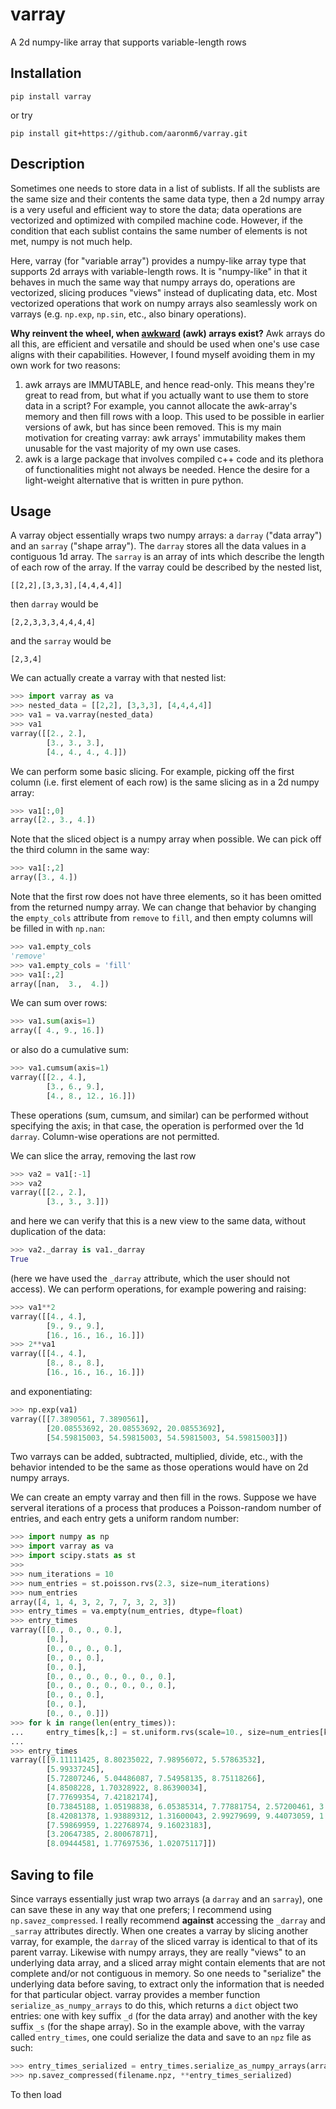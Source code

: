 # varray
A 2d numpy-like array that supports variable-length rows

## Installation
```
pip install varray
```
or try
```
pip install git+https://github.com/aaronm6/varray.git
```

## Description
Sometimes one needs to store data in a list of sublists.  If all the sublists are the same size and their contents the same data type, then a 2d numpy array is a very useful and efficient way to store the data; data operations are vectorized and optimized with compiled machine code.  However, if the condition that each sublist contains the same number of elements is not met, numpy is not much help.  

Here, varray (for "variable array") provides a numpy-like array type that supports 2d arrays with variable-length rows.  It is "numpy-like" in that it behaves in much the same way that numpy arrays do, operations are vectorized, slicing produces "views" instead of duplicating data, etc.  Most vectorized operations that work on numpy arrays also seamlessly work on varrays (e.g. `np.exp`, `np.sin`, etc., also binary operations).

**Why reinvent the wheel, when [awkward](https://awkward-array.org/doc/main/) (awk) arrays exist?**  Awk arrays do all this, are efficient and versatile and should be used when one's use case aligns with their capabilities.  However, I found myself avoiding them in my own work for two reasons:

1. awk arrays are IMMUTABLE, and hence read-only.  This means they're great to read from, but what if you actually want to use them to store data in a script?  For example, you cannot allocate the awk-array's memory and then fill rows with a loop.  This used to be possible in earlier versions of awk, but has since been removed.  This is my main motivation for creating varray: awk arrays' immutability makes them unusable for the vast majority of my own use cases.
2. awk is a large package that involves compiled c++ code and its plethora of functionalities might not always be needed.  Hence the desire for a light-weight alternative that is written in pure python.

## Usage
A varray object essentially wraps two numpy arrays: a `darray` ("data array") and an `sarray` ("shape array").  The `darray` stores all the data values in a contiguous 1d array.  The `sarray` is an array of ints which describe the length of each row of the array.  If the varray could be described by the nested list,
```
[[2,2],[3,3,3],[4,4,4,4]]
```
then `darray` would be 
```
[2,2,3,3,3,4,4,4,4]
```
and the `sarray` would be
```
[2,3,4]
```
We can actually create a varray with that nested list:
```python
>>> import varray as va
>>> nested_data = [[2,2], [3,3,3], [4,4,4,4]]
>>> va1 = va.varray(nested_data)
>>> va1
varray([[2., 2.],
        [3., 3., 3.],
        [4., 4., 4., 4.]])
```
We can perform some basic slicing.  For example, picking off the first column (i.e. first element of each row) is the same slicing as in a 2d numpy array:
```python
>>> va1[:,0]
array([2., 3., 4.])
```
Note that the sliced object is a numpy array when possible.  We can pick off the third column in the same way:
```python
>>> va1[:,2]
array([3., 4.])
```
Note that the first row does not have three elements, so it has been omitted from the returned numpy array.  We can change that behavior by changing the `empty_cols` attribute from `remove` to `fill`, and then empty columns will be filled in with `np.nan`:
```python
>>> va1.empty_cols
'remove'
>>> va1.empty_cols = 'fill'
>>> va1[:,2]
array([nan,  3.,  4.])
```

We can sum over rows:
```python
>>> va1.sum(axis=1)
array([ 4., 9., 16.])
```
or also do a cumulative sum:
```python
>>> va1.cumsum(axis=1)
varray([[2., 4.],
        [3., 6., 9.],
        [4., 8., 12., 16.]])
```
These operations (sum, cumsum, and similar) can be performed without specifying the axis; in that case, the operation is performed over the 1d `darray`.  Column-wise operations are not permitted.

We can slice the array, removing the last row
```python
>>> va2 = va1[:-1]
>>> va2
varray([[2., 2.],
        [3., 3., 3.]])
```
and here we can verify that this is a new view to the same data, without duplication of the data:
```python
>>> va2._darray is va1._darray
True
```
(here we have used the `_darray` attribute, which the user should not access).
We can perform operations, for example powering and raising:
```python
>>> va1**2
varray([[4., 4.],
        [9., 9., 9.],
        [16., 16., 16., 16.]])
>>> 2**va1
varray([[4., 4.],
        [8., 8., 8.],
        [16., 16., 16., 16.]])
```
and exponentiating:
```python
>>> np.exp(va1)
varray([[7.3890561, 7.3890561],
        [20.08553692, 20.08553692, 20.08553692],
        [54.59815003, 54.59815003, 54.59815003, 54.59815003]])
```
Two varrays can be added, subtracted, multiplied, divide, etc., with the behavior intended to be the same as those operations would have on 2d numpy arrays.

We can create an empty varray and then fill in the rows.  Suppose we have serveral iterations of a process that produces a Poisson-random number of entries, and each entry gets a uniform random number:
```python
>>> import numpy as np
>>> import varray as va
>>> import scipy.stats as st
>>> 
>>> num_iterations = 10
>>> num_entries = st.poisson.rvs(2.3, size=num_iterations)
>>> num_entries
array([4, 1, 4, 3, 2, 7, 7, 3, 2, 3])
>>> entry_times = va.empty(num_entries, dtype=float)
>>> entry_times
varray([[0., 0., 0., 0.],
        [0.],
        [0., 0., 0., 0.],
        [0., 0., 0.],
        [0., 0.],
        [0., 0., 0., 0., 0., 0., 0.],
        [0., 0., 0., 0., 0., 0., 0.],
        [0., 0., 0.],
        [0., 0.],
        [0., 0., 0.]])
>>> for k in range(len(entry_times)):
...     entry_times[k,:] = st.uniform.rvs(scale=10., size=num_entries[k])
... 
>>> entry_times
varray([[9.11111425, 8.80235022, 7.98956072, 5.57863532],
        [5.99337245],
        [5.72807246, 5.04486087, 7.54958135, 8.75118266],
        [4.8508228, 1.70328922, 8.86390034],
        [7.77699354, 7.42182174],
        [0.73845188, 1.05198838, 6.05385314, 7.77881754, 2.57200461, 3.5...,
        [8.42081378, 1.93889312, 1.31600043, 2.99279699, 9.44073059, 1.6...,
        [7.59869959, 1.22768974, 9.16023183],
        [3.20647385, 2.80067871],
        [8.09444581, 1.77697536, 1.02075117]])
```
## Saving to file
Since varrays essentially just wrap two arrays (a `darray` and an `sarray`), one can save these in any way that one prefers; I recommend using `np.savez_compressed`.  I really recommend **against** accessing the `_darray` and `_sarray` attributes directly.  When one creates a varray by slicing another varray, for example, the `darray` of the sliced varray is identical to that of its parent varray.  Likewise with numpy arrays, they are really "views" to an underlying data array, and a sliced array might contain elements that are not complete and/or not contiguous in memory.  So one needs to "serialize" the underlying data before saving, to extract only the information that is needed for that particular object.  varray provides a member function `serialize_as_numpy_arrays` to do this, which returns a `dict` object two entries: one with key suffix `_d` (for the data array) and another with the key suffix `_s` (for the shape array).  So in the example above, with the varray called `entry_times`, one could serialize the data and save to an `npz` file as such:
```python
>>> entry_times_serialized = entry_times.serialize_as_numpy_arrays(array_name='entry_times')
>>> np.savez_compressed(filename.npz, **entry_times_serialized)
```
To then load

